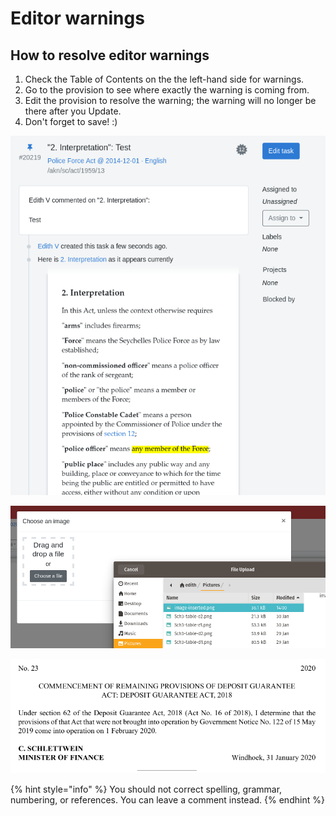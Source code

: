 # Editor warnings

## How to resolve editor warnings

1. Check the Table of Contents on the the left-hand side for warnings.
2. Go to the provision to see where exactly the warning is coming from.
3. Edit the provision to resolve the warning; the warning will no longer be there after you Update.
4. Don't forget to save! :\)

![Go to the provision](../.gitbook/assets/image%20%2856%29.png)

![Read the message](../.gitbook/assets/image%20%2838%29.png)

![Delete the space before the comma](../.gitbook/assets/image%20%2877%29.png)

{% hint style="info" %}
You should not correct spelling, grammar, numbering, or references. You can leave a comment instead.
{% endhint %}

